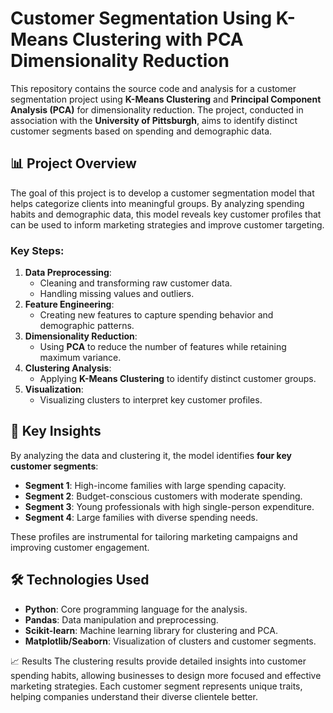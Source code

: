 # Customer Segmentation Using K-Means Clustering with PCA Dimensionality Reduction

This repository contains the source code and analysis for a customer segmentation project using **K-Means Clustering** and **Principal Component Analysis (PCA)** for dimensionality reduction. The project, conducted in association with the **University of Pittsburgh**, aims to identify distinct customer segments based on spending and demographic data.

## 📊 Project Overview

The goal of this project is to develop a customer segmentation model that helps categorize clients into meaningful groups. By analyzing spending habits and demographic data, this model reveals key customer profiles that can be used to inform marketing strategies and improve customer targeting.

### Key Steps:
1. **Data Preprocessing**: 
   - Cleaning and transforming raw customer data.
   - Handling missing values and outliers.
2. **Feature Engineering**:
   - Creating new features to capture spending behavior and demographic patterns.
3. **Dimensionality Reduction**:
   - Using **PCA** to reduce the number of features while retaining maximum variance.
4. **Clustering Analysis**:
   - Applying **K-Means Clustering** to identify distinct customer groups.
5. **Visualization**:
   - Visualizing clusters to interpret key customer profiles.

## 🚀 Key Insights

By analyzing the data and clustering it, the model identifies **four key customer segments**:
- **Segment 1**: High-income families with large spending capacity.
- **Segment 2**: Budget-conscious customers with moderate spending.
- **Segment 3**: Young professionals with high single-person expenditure.
- **Segment 4**: Large families with diverse spending needs.

These profiles are instrumental for tailoring marketing campaigns and improving customer engagement.

## 🛠️ Technologies Used

- **Python**: Core programming language for the analysis.
- **Pandas**: Data manipulation and preprocessing.
- **Scikit-learn**: Machine learning library for clustering and PCA.
- **Matplotlib/Seaborn**: Visualization of clusters and customer segments.


📈 Results
The clustering results provide detailed insights into customer spending habits, allowing businesses to design more focused and effective marketing strategies. Each customer segment represents unique traits, helping companies understand their diverse clientele better.
